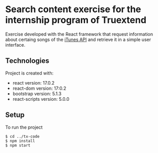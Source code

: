 # Search content exercise for the internship program of Truextend

Exercise developed with the React framework that request information about certaing songs of the [iTunes API](https://affiliate.itunes.apple.com/resources/documentation/itunes-store-web-servicesearch-api/) and retrieve it in a simple user interface.

## Technologies

Project is created with:

- react version: 17.0.2
- react-dom version: 17:0.2
- bootstrap version: 5.1.3
- react-scripts version: 5.0.0

## Setup

To run the project

```
$ cd ../tx-code
$ npm install
$ npm start
```
